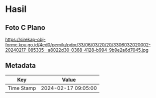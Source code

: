 # Hasil

## Foto C Plano

https://sirekap-obj-formc.kpu.go.id/4ed0/pemilu/pdpr/33/06/03/20/20/3306032020002-20240217-085335--a8022d30-0368-4128-b994-9b9e2a6d7045.jpg


## Metadata

| Key        | Value               |
| ---------- | ------------------- |
| Time Stamp | 2024-02-17 09:05:00 |




